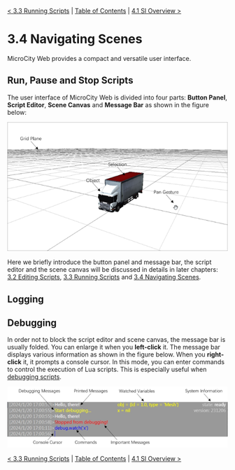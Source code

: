 [< 3.3 Running Scripts](3.2_running_scripts.md) | [Table of Contents](readme.md) | [4.1 SI Overview >](4.1_si_overview.md)

# 3.4 Navigating Scenes
MicroCity Web provides a compact and versatile user interface.

## Run, Pause and Stop Scripts
The user interface of MicroCity Web is divided into four parts: **Button Panel**, **Script Editor**, **Scene Canvas** and **Message Bar** as shown in the figure below:

![](./img/scene_canvas.png)

Here we briefly introduce the button panel and message bar, the script editor and the scene canvas will be discussed in details in later chapters: [3.2 Editing Scripts](3.2_editing_scripts.md), [3.3 Running Scripts](3.3_running_scripts.md) and [3.4 Navigating Scenes](3.4_navigating_scenes.md).

## Logging


## Debugging
In order not to block the script editor and scene canvas, the message bar is usually folded. You can enlarge it when you **left-click** it. The message bar displays various information as shown in the figure below. When you **right-click** it, it prompts a console cursor. In this mode, you can enter commands to control the execution of Lua scripts. This is especially useful when [debugging scripts](3.3_running_scripts.md).

![script editor](./img/message_bar.png)

[< 3.3 Running Scripts](3.2_running_scripts.md) | [Table of Contents](readme.md) | [4.1 SI Overview >](4.1_si_overview.md)